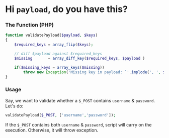 # Hi `payload`, do you have this?
### The Function (PHP)
```php
function validatePayload($payload, $keys)
{
	$required_keys = array_flip($keys);

	// diff $payload against $required_keys
	$missing	   = array_diff_key($required_keys, $payload )

	if($missing_keys = array_keys($missing))
		throw new Exception('Missing key in payload: `'.implode(', ', $missing_keys ));
}

```

### Usage
Say, we want to validate whether a `$_POST` contains `username` & `password`. Let's do:

```php
validatePayload($_POST, ['username','password']);
```
If the `$_POST` contains both `username` & `password`, script will carry on the execution. Otherwise, it will throw exception.